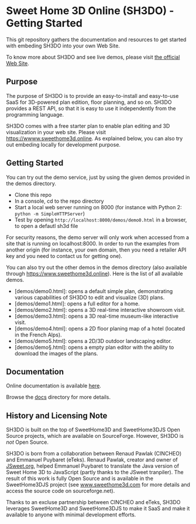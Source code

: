 # Sweet Home 3D Online (SH3DO) - Getting Started

This git repository gathers the documentation and resources to get started with embeding SH3DO into your own Web Site.

To know more about SH3DO and see live demos, please visit [the official Web Site](https://www.sweethome3d.online).

## Purpose

The purpose of SH3DO is to provide an easy-to-install and easy-to-use SaaS for 3D-powered plan edition, floor planning, and so on. SH3DO provides a REST API, so that it is easy to use it independently from the programming language.

SH3DO comes with a free starter plan to enable plan editing and 3D visualization in your web site. Please visit https://wwww.sweethome3d.online. As explained below, you can also try out embeding locally for development purpose.

## Getting Started

You can try out the demo service, just by using the given demos provided in the demos directory. 

- Clone this repo
- In a console, cd to the repo directory
- Start a local web server running on 8000 (for instance with Python 2: ``python -m SimpleHTTPServer``)
- Test by opening ``http://localhost:8000/demos/demo0.html`` in a browser, to open a defautl sh3d file

For security reasons, the demo server will only work when accessed from a site that is running on localhost:8000. In order to run the examples from another origin (for instance, your own domain, then you need a retailer API key and you need to contact us for getting one).

You can also try out the other demos in the demos directory (also available through https://www.sweethome3d.online). Here is the list of all available demos.

- [demos/demo0.html]: opens a default simple plan, demonstrating various capabilities of SH3DO to edit and visualize (3D) plans.
- [demos/demo1.html]: opens a full editor for a home.
- [demos/demo2.html]: opens a 3D real-time interactive showroom visit.
- [demos/demo3.html]: opens a 3D real-time museum-like interactive visit.
- [demos/demo4.html]: opens a 2D floor planing map of a hotel (located in the French Alps).
- [demos/demo5.html]: opens a 2D/3D outdoor landscaping editor.
- [demos/demo§.html]: opens a empty plan editor with the ability to download the images of the plans.

## Documentation

Online documentation is available [here](docs/sh3d.online.md).

Browse the [docs](docs) directory for more details.

## History and Licensing Note

SH3DO is built on the top of SweetHome3D and SweetHome3DJS Open Source projects, which are available on SourceForge. However, SH3DO is *not* Open Source. 

SH3DO is born from a collaboration between Renaud Pawlak (CINCHEO) and Emmanuel Puybaret (eTeks). Renaud Pawlak, creator and owner of [JSweet.org](http://wwww.jsweet.org), helped Emmanuel Puybaret to translate the Java version of Sweet Home 3D to JavaScript (partly thanks to the JSweet tranpiler). The result of this work is fully Open Source and is available in the SweetHome3DJS project (see www.sweethome3d.com for more details and access the source code on sourceforge.net).

Thanks to an excluse partnership between CINCHEO and eTeks, SH3DO leverages SweetHome3D and SweetHome3DJS to make it SaaS and make it available to anyone with minimal development efforts.